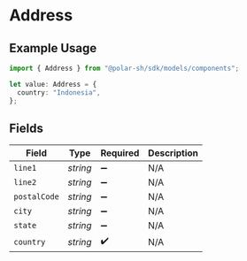 # Address

## Example Usage

```typescript
import { Address } from "@polar-sh/sdk/models/components";

let value: Address = {
  country: "Indonesia",
};
```

## Fields

| Field              | Type               | Required           | Description        |
| ------------------ | ------------------ | ------------------ | ------------------ |
| `line1`            | *string*           | :heavy_minus_sign: | N/A                |
| `line2`            | *string*           | :heavy_minus_sign: | N/A                |
| `postalCode`       | *string*           | :heavy_minus_sign: | N/A                |
| `city`             | *string*           | :heavy_minus_sign: | N/A                |
| `state`            | *string*           | :heavy_minus_sign: | N/A                |
| `country`          | *string*           | :heavy_check_mark: | N/A                |